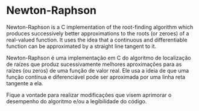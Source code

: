 # Newton-Raphson

Newton-Raphson is a C implementation of the root-finding algorithm which produces successively better approximations to the roots (or zeroes) of a real-valued function. It uses the idea that a continuous and differentiable function can be approximated by a straight line tangent to it.

Newton-Raphson é uma implementação em C do algoritmo de localização de raízes que produz sucessivamente melhores aproximações para as raízes (ou zeros) de uma função de valor real. Ele usa a ideia de que uma função contínua e diferenciável pode ser aproximada por uma linha reta tangente a ela.

Fique a vontade para realizar modificações que visem aprimorar o desempenho do algoritmo e/ou a legibilidade do código.
